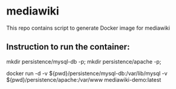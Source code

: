 # mediawiki
This repo contains script to generate Docker image for mediawiki

## Instruction to run the container:

mkdir persistence/mysql-db -p;
mkdir persistence/apache -p;

docker run -d -v ${pwd}/persistence/mysql-db:/var/lib/mysql -v ${pwd}/persistence/apache:/var/www mediawiki-demo:latest
